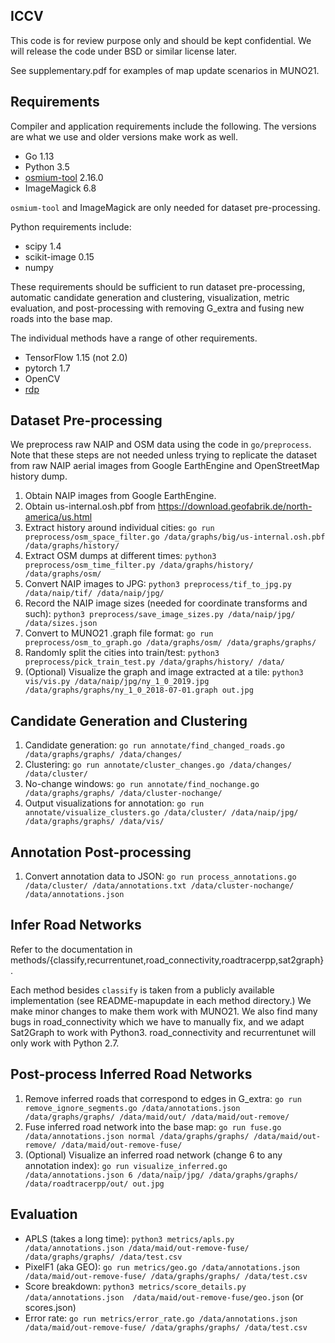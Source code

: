 ICCV
----

This code is for review purpose only and should be kept confidential.
We will release the code under BSD or similar license later.

See supplementary.pdf for examples of map update scenarios in MUNO21.


Requirements
------------

Compiler and application requirements include the following. The versions are
what we use and older versions make work as well.

- Go 1.13
- Python 3.5
- [osmium-tool](https://osmcode.org/) 2.16.0
- ImageMagick 6.8

`osmium-tool` and ImageMagick are only needed for dataset pre-processing.

Python requirements include:
- scipy 1.4
- scikit-image 0.15
- numpy

These requirements should be sufficient to run dataset pre-processing,
automatic candidate generation and clustering, visualization, metric
evaluation, and post-processing with removing G_extra and fusing new roads into
the base map.

The individual methods have a range of other requirements.

- TensorFlow 1.15 (not 2.0)
- pytorch 1.7
- OpenCV
- [rdp](https://pypi.org/project/rdp/)


Dataset Pre-processing
----------------------

We preprocess raw NAIP and OSM data using the code in `go/preprocess`. Note
that these steps are not needed unless trying to replicate the dataset from raw
NAIP aerial images from Google EarthEngine and OpenStreetMap history dump.

1. Obtain NAIP images from Google EarthEngine.
2. Obtain us-internal.osh.pbf from https://download.geofabrik.de/north-america/us.html
3. Extract history around individual cities: `go run preprocess/osm_space_filter.go /data/graphs/big/us-internal.osh.pbf /data/graphs/history/`
4. Extract OSM dumps at different times: `python3 preprocess/osm_time_filter.py /data/graphs/history/ /data/graphs/osm/`
5. Convert NAIP images to JPG: `python3 preprocess/tif_to_jpg.py /data/naip/tif/ /data/naip/jpg/`
6. Record the NAIP image sizes (needed for coordinate transforms and such): `python3 preprocess/save_image_sizes.py /data/naip/jpg/ /data/sizes.json`
7. Convert to MUNO21 .graph file format: `go run preprocess/osm_to_graph.go /data/graphs/osm/ /data/graphs/graphs/`
8. Randomly split the cities into train/test: `python3 preprocess/pick_train_test.py /data/graphs/history/ /data/`
9. (Optional) Visualize the graph and image extracted at a tile: `python3 vis/vis.py /data/naip/jpg/ny_1_0_2019.jpg /data/graphs/graphs/ny_1_0_2018-07-01.graph out.jpg`


Candidate Generation and Clustering
-----------------------------------

1. Candidate generation: `go run annotate/find_changed_roads.go /data/graphs/graphs/ /data/changes/`
2. Clustering: `go run annotate/cluster_changes.go /data/changes/ /data/cluster/`
3. No-change windows: `go run annotate/find_nochange.go /data/graphs/graphs/ /data/cluster-nochange/`
4. Output visualizations for annotation: `go run annotate/visualize_clusters.go /data/cluster/ /data/naip/jpg/ /data/graphs/graphs/ /data/vis/`


Annotation Post-processing
--------------------------

1. Convert annotation data to JSON: `go run process_annotations.go /data/cluster/ /data/annotations.txt /data/cluster-nochange/ /data/annotations.json`


Infer Road Networks
-------------------

Refer to the documentation in methods/{classify,recurrentunet,road_connectivity,roadtracerpp,sat2graph}.

Each method besides `classify` is taken from a publicly available
implementation (see README-mapupdate in each method directory.) We make minor
changes to make them work with MUNO21. We also find many bugs in
road_connectivity which we have to manually fix, and we adapt Sat2Graph to work
with Python3. road_connectivity and recurrentunet will only work with Python 2.7.


Post-process Inferred Road Networks
-----------------------------------

1. Remove inferred roads that correspond to edges in G_extra: `go run remove_ignore_segments.go /data/annotations.json /data/graphs/graphs/ /data/maid/out/ /data/maid/out-remove/`
2. Fuse inferred road network into the base map: `go run fuse.go /data/annotations.json normal /data/graphs/graphs/ /data/maid/out-remove/ /data/maid/out-remove-fuse/`
3. (Optional) Visualize an inferred road network (change 6 to any annotation index): `go run visualize_inferred.go /data/annotations.json 6 /data/naip/jpg/ /data/graphs/graphs/ /data/roadtracerpp/out/ out.jpg`


Evaluation
----------

- APLS (takes a long time): `python3 metrics/apls.py /data/annotations.json /data/maid/out-remove-fuse/ /data/graphs/graphs/ /data/test.csv`
- PixelF1 (aka GEO): `go run metrics/geo.go /data/annotations.json /data/maid/out-remove-fuse/ /data/graphs/graphs/ /data/test.csv`
- Score breakdown: `python3 metrics/score_details.py /data/annotations.json  /data/maid/out-remove-fuse/geo.json` (or scores.json)
- Error rate: `go run metrics/error_rate.go /data/annotations.json /data/maid/out-remove-fuse/ /data/graphs/graphs/ /data/test.csv`
